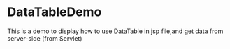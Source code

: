 # DataTableDemo
This is a demo to display how to use DataTable in jsp file,and get data from server-side (from Servlet)
